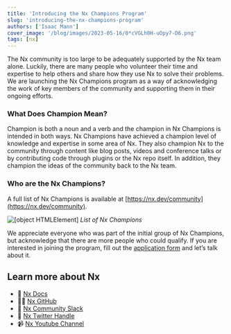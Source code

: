 ```yaml
---
title: 'Introducing the Nx Champions Program'
slug: 'introducing-the-nx-champions-program'
authors: ['Isaac Mann']
cover_image: '/blog/images/2023-05-16/0*cVGLh0H-uOpy7-D6.png'
tags: [nx]
---
```


The Nx community is too large to be adequately supported by the Nx team alone. Luckily, there are many people who volunteer their time and expertise to help others and share how they use Nx to solve their problems. We are launching the Nx Champions program as a way of acknowledging the work of key members of the community and supporting them in their ongoing efforts.

### What Does Champion Mean?

Champion is both a noun and a verb and the champion in Nx Champions is intended in both ways. Nx Champions have achieved a champion level of knowledge and expertise in some area of Nx. They also champion Nx to the community through content like blog posts, videos and conference talks or by contributing code through plugins or the Nx repo itself. In addition, they champion the ideas of the community back to the Nx team.

### Who are the Nx Champions?

A full list of Nx Champions is available at [https://nx.dev/community](https://nx.dev/community).

![[object HTMLElement]](/blog/images/2023-05-16/1*j58ocCsWEnDe4-8ZMsQd5g.avif)
_List of Nx Champions_

We appreciate everyone who was part of the initial group of Nx Champions, but acknowledge that there are more people who could qualify. If you are interested in joining the program, fill out the [application form](https://forms.gle/wYd9mC3ka64ki96G7) and let’s talk about it.

## Learn more about Nx

- 🧠 [Nx Docs](https://nx.dev/)
- 👩‍💻 [Nx GitHub](https://github.com/nrwl/nx)
- 💬 [Nx Community Slack](https://go.nx.dev/community)
- 🐥 [Nx Twitter Handle](https://twitter.com/NxDevTools)
- 📹 [Nx Youtube Channel](https://www.youtube.com/@nxdevtools)
